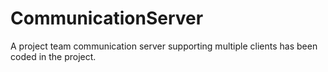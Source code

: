 # CommunicationServer
A project team communication server supporting multiple clients has been coded in the project.
